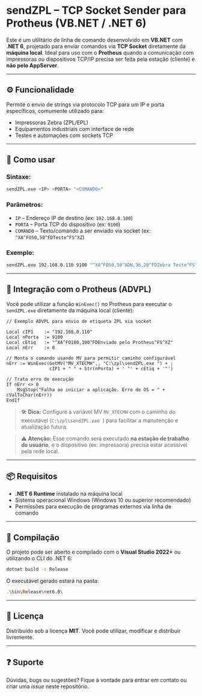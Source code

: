 
# sendZPL – TCP Socket Sender para Protheus (VB.NET / .NET 6)

Este é um utilitário de linha de comando desenvolvido em **VB.NET** com **.NET 6**, projetado para enviar comandos via **TCP Socket** diretamente da **máquina local**. Ideal para uso com o **Protheus** quando a comunicação com impressoras ou dispositivos TCP/IP precisa ser feita pela estação (cliente) e **não pelo AppServer**.

---

## ⚙️ Funcionalidade

Permite o envio de strings via protocolo TCP para um IP e porta específicos, comumente utilizado para:

- Impressoras Zebra (ZPL/EPL)
- Equipamentos industriais com interface de rede
- Testes e automações com sockets TCP

---

## 🚀 Como usar

### Sintaxe:

```bash
sendZPL.exe <IP> <PORTA> "<COMANDO>"
```

### Parâmetros:

- `IP` – Endereço IP de destino (ex: `192.168.0.100`)
- `PORTA` – Porta TCP do dispositivo (ex: `9100`)
- `COMANDO` – Texto/comando a ser enviado via socket (ex: `^XA^FO50,50^FDTeste^FS^XZ`)

### Exemplo:

```bash
sendZPL.exe 192.168.0.110 9100 "^XA^FO50,50^ADN,36,20^FDZebra Teste^FS^XZ"
```

---

## 🧩 Integração com o Protheus (ADVPL)

Você pode utilizar a função `WinExec()` no Protheus para executar o `sendZPL.exe` diretamente da máquina local (cliente):

```advpl
// Exemplo ADVPL para envio de etiqueta ZPL via socket

Local cIP1    := "192.168.0.110"
Local nPorta  := 9100
Local cEtiq   := "^XA^FO100,100^FDEnviado pelo Protheus^FS^XZ"
Local nErr    := 0

// Monta o comando usando MV para permitir caminho configurável
nErr := WinExec(GetMV("MV_XTECMH",, "C:\zpl\sendZPL.exe ") + ;
                cIP1 + " " + Str(nPorta) + ' "' + cEtiq + '"')

// Trata erro de execução
If nErr <> 0
    MsgStop("Falha ao iniciar a aplicação. Erro de OS = " + cValToChar(nErr))
EndIf
```

> 🛠️ **Dica:** Configure a variável MV `MV_XTECMH` com o caminho do executável (`C:\zpl\sendZPL.exe `) para facilitar a manutenção e atualização futura.

> ⚠️ **Atenção:** Esse comando será executado **na estação de trabalho do usuário**, e o dispositivo (ex: impressora) precisa estar acessível pela rede local.

---

## 📦 Requisitos

- **.NET 6 Runtime** instalado na máquina local
- Sistema operacional Windows (Windows 10 ou superior recomendado)
- Permissões para execução de programas externos via linha de comando

---

## 🔧 Compilação

O projeto pode ser aberto e compilado com o **Visual Studio 2022+** ou utilizando o CLI do .NET 6:

```bash
dotnet build -c Release
```

O executável gerado estará na pasta:

```bash
.\bin\Release\net6.0\
```

---

## 📄 Licença

Distribuído sob a licença **MIT**. Você pode utilizar, modificar e distribuir livremente.

---

## ❓ Suporte

Dúvidas, bugs ou sugestões? Fique à vontade para entrar em contato ou criar uma *issue* neste repositório.

